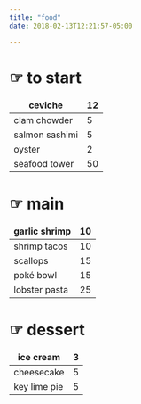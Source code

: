 ```yaml
---
title: "food"
date: 2018-02-13T12:21:57-05:00

---
```


<style>
td, th {
   border: none!important;
}
</style>

# ☞ to start 

| ceviche  |  12 |
|---|---|
| clam chowder  |  5 |
| salmon sashimi  |  5 |
| oyster  |  2 |
| seafood tower  |  50 |

<h1> ☞ main </h1>  

| garlic shrimp  |  10 |
|---|---|
| shrimp tacos  |  10 |
| scallops  |  15 |
| poké bowl  | 15  |
| lobster pasta | 25 |


<h1> ☞ dessert </h1>

| ice cream  | 3 |
|---|---|
| cheesecake  |  5 |
| key lime pie  |  5 |








